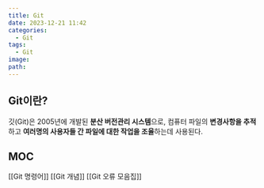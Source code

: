 ```yaml
---
title: Git
date: 2023-12-21 11:42
categories:
  - Git
tags:
  - Git
image: 
path:
---
```


## Git이란?
깃(Git)은 2005년에 개발된 **분산 버전관리 시스템**으로, 컴퓨터 파일의 **변경사항을 추적**하고 **여러명의 사용자들 간 파일에 대한 작업을 조율**하는데 사용된다.

## MOC
[[Git 명령어]]
[[Git 개념]]
[[Git 오류 모음집]]

